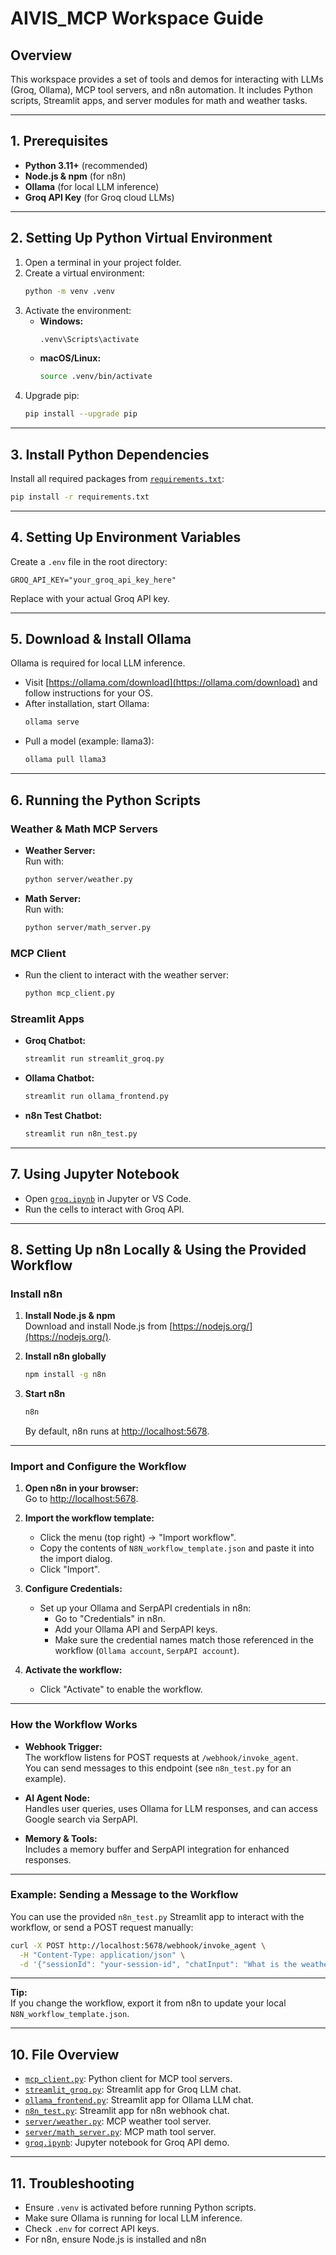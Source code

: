 # AIVIS_MCP Workspace Guide

## Overview

This workspace provides a set of tools and demos for interacting with LLMs (Groq, Ollama), MCP tool servers, and n8n automation. It includes Python scripts, Streamlit apps, and server modules for math and weather tasks.

---

## 1. Prerequisites

- **Python 3.11+** (recommended)
- **Node.js & npm** (for n8n)
- **Ollama** (for local LLM inference)
- **Groq API Key** (for Groq cloud LLMs)

---

## 2. Setting Up Python Virtual Environment

1. Open a terminal in your project folder.
2. Create a virtual environment:
    ```sh
    python -m venv .venv
    ```
3. Activate the environment:
    - **Windows:**
        ```sh
        .venv\Scripts\activate
        ```
    - **macOS/Linux:**
        ```sh
        source .venv/bin/activate
        ```
4. Upgrade pip:
    ```sh
    pip install --upgrade pip
    ```

---

## 3. Install Python Dependencies

Install all required packages from [`requirements.txt`](requirements.txt):

```sh
pip install -r requirements.txt
```

---

## 4. Setting Up Environment Variables

Create a `.env` file in the root directory:

```
GROQ_API_KEY="your_groq_api_key_here"
```

Replace with your actual Groq API key.

---

## 5. Download & Install Ollama

Ollama is required for local LLM inference.

- Visit [https://ollama.com/download](https://ollama.com/download) and follow instructions for your OS.
- After installation, start Ollama:
    ```sh
    ollama serve
    ```
- Pull a model (example: llama3):
    ```sh
    ollama pull llama3
    ```

---

## 6. Running the Python Scripts

### Weather & Math MCP Servers

- **Weather Server:**  
  Run with:
  ```sh
  python server/weather.py
  ```
- **Math Server:**  
  Run with:
  ```sh
  python server/math_server.py
  ```

### MCP Client

- Run the client to interact with the weather server:
  ```sh
  python mcp_client.py
  ```

### Streamlit Apps

- **Groq Chatbot:**
  ```sh
  streamlit run streamlit_groq.py
  ```
- **Ollama Chatbot:**
  ```sh
  streamlit run ollama_frontend.py
  ```
- **n8n Test Chatbot:**
  ```sh
  streamlit run n8n_test.py
  ```

---

## 7. Using Jupyter Notebook

- Open [`groq.ipynb`](groq.ipynb) in Jupyter or VS Code.
- Run the cells to interact with Groq API.

---

## 8. Setting Up n8n Locally & Using the Provided Workflow

### Install n8n

1. **Install Node.js & npm**  
   Download and install Node.js from [https://nodejs.org/](https://nodejs.org/).

2. **Install n8n globally**  
   ```sh
   npm install -g n8n
   ```

3. **Start n8n**  
   ```sh
   n8n
   ```
   By default, n8n runs at [http://localhost:5678](http://localhost:5678).

---

### Import and Configure the Workflow

1. **Open n8n in your browser:**  
   Go to [http://localhost:5678](http://localhost:5678).

2. **Import the workflow template:**  
   - Click the menu (top right) → "Import workflow".
   - Copy the contents of `N8N_workflow_template.json` and paste it into the import dialog.
   - Click "Import".

3. **Configure Credentials:**
   - Set up your Ollama and SerpAPI credentials in n8n:
     - Go to "Credentials" in n8n.
     - Add your Ollama API and SerpAPI keys.
     - Make sure the credential names match those referenced in the workflow (`Ollama account`, `SerpAPI account`).

4. **Activate the workflow:**  
   - Click "Activate" to enable the workflow.

---

### How the Workflow Works

- **Webhook Trigger:**  
  The workflow listens for POST requests at `/webhook/invoke_agent`.  
  You can send messages to this endpoint (see `n8n_test.py` for an example).

- **AI Agent Node:**  
  Handles user queries, uses Ollama for LLM responses, and can access Google search via SerpAPI.

- **Memory & Tools:**  
  Includes a memory buffer and SerpAPI integration for enhanced responses.

---

### Example: Sending a Message to the Workflow

You can use the provided `n8n_test.py` Streamlit app to interact with the workflow, or send a POST request manually:

```sh
curl -X POST http://localhost:5678/webhook/invoke_agent \
  -H "Content-Type: application/json" \
  -d '{"sessionId": "your-session-id", "chatInput": "What is the weather in Delhi?"}'
```

---

**Tip:**  
If you change the workflow, export it from n8n to update your local `N8N_workflow_template.json`.

---

## 10. File Overview

- [`mcp_client.py`](mcp_client.py): Python client for MCP tool servers.
- [`streamlit_groq.py`](streamlit_groq.py): Streamlit app for Groq LLM chat.
- [`ollama_frontend.py`](ollama_frontend.py): Streamlit app for Ollama LLM chat.
- [`n8n_test.py`](n8n_test.py): Streamlit app for n8n webhook chat.
- [`server/weather.py`](server/weather.py): MCP weather tool server.
- [`server/math_server.py`](server/math_server.py): MCP math tool server.
- [`groq.ipynb`](groq.ipynb): Jupyter notebook for Groq API demo.

---

## 11. Troubleshooting

- Ensure `.venv` is activated before running Python scripts.
- Make sure Ollama is running for local LLM inference.
- Check `.env` for correct API keys.
- For n8n, ensure Node.js is installed and n8n